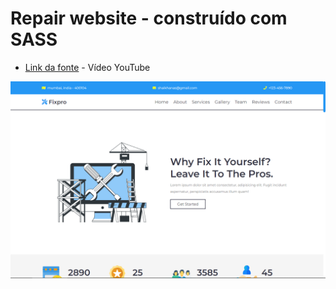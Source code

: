 # Repair website - construído com SASS

- [Link da fonte](https://youtu.be/9Qj3FjA4j7E) - Vídeo YouTube

![imagem](./assets/home.png)